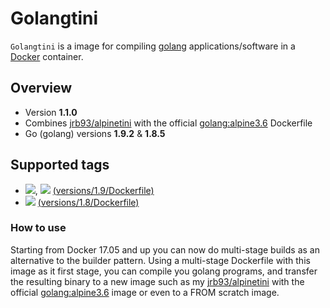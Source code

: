 # Golangtini #

`Golangtini` is a image for compiling [golang](https://golang.org) applications/software in a [Docker](https://www.docker.com) container.

## Overview ##

* Version **1.1.0**
* Combines [jrb93/alpinetini](https://github.com/jrb93/alpinetini-base) with the official [golang:alpine3.6](https://hub.docker.com/_/golang/) Dockerfile
* Go (golang) versions **1.9.2** & **1.8.5**

## Supported tags ##

* [![](https://images.microbadger.com/badges/version/jrb93/golangtini:1.9.svg)](https://microbadger.com/images/jrb93/golangtini:1.9 "Get your own version badge on microbadger.com"), [![](https://images.microbadger.com/badges/version/jrb93/golangtini.svg)](https://microbadger.com/images/jrb93/golangtini "Get your own version badge on microbadger.com") [(versions/1.9/Dockerfile)](https://github.com/jrb93/golangtini/tree/master/versions/1.9)
* [![](https://images.microbadger.com/badges/version/jrb93/golangtini:1.8.svg)](https://microbadger.com/images/jrb93/golangtini:1.8 "Get your own version badge on microbadger.com") [(versions/1.8/Dockerfile)](https://github.com/jrb93/golangtini/tree/master/versions/1.8)

### How to use ###

Starting from Docker 17.05 and up you can now do multi-stage builds as an alternative
to the builder pattern. Using a multi-stage Dockerfile with this image as it first stage,
you can compile you golang programs, and transfer the resulting binary to a new image such
as my [jrb93/alpinetini](https://github.com/jrb93/alpinetini-base) with the official [golang:alpine3.6](https://hub.docker.com/_/golang/) image or even to a FROM scratch image.
